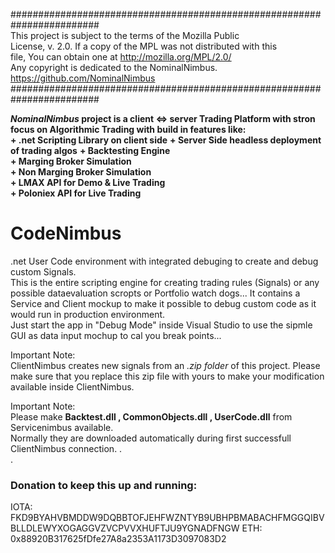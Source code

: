   
########################################################################  
 This project is subject to the terms of the Mozilla Public  
 License, v. 2.0. If a copy of the MPL was not distributed with this  
 file, You can obtain one at http://mozilla.org/MPL/2.0/  
 Any copyright is dedicated to the NominalNimbus.  
 https://github.com/NominalNimbus  
########################################################################
  
**_NominalNimbus_ project is a client <=> server Trading Platform with stron focus on Algorithmic Trading with build in features like:**  
**+ .net Scripting Library on client side**
**+ Server Side headless deployment of trading algos**
**+ Backtesting Engine**  
**+ Marging Broker Simulation**  
**+ Non Marging Broker Simulation**  
**+ LMAX API for Demo & Live Trading**  
**+ Poloniex API for Live Trading**  
  
  
# CodeNimbus
.net User Code environment with integrated debuging to create and debug custom Signals.  
This is the entire scripting engine for creating trading rules (Signals) or any possible dataevaluation scropts or Portfolio watch dogs... 
It contains a Service and Client mockup to make it possible to debug custom code as it would run in production environment.  
Just start the app in "Debug Mode" inside Visual Studio to use the sipmle GUI as data input mochup to cal you break points...

Important Note:  
ClientNimbus creates new signals from an *.zip folder* of this project.
Please make sure that you replace this zip file with yours to make your modification available inside ClientNimbus.

Important Note:  
Please make **Backtest.dll , CommonObjects.dll , UserCode.dll** from Servicenimbus available.  
Normally they are downloaded automatically during first successfull ClientNimbus connection.
.  
.  
### Donation to keep this up and running:
IOTA: FKD9BYAHVBMDDW9DQBBTOFJEHFWZNTYB9UBHPBMABACHFMGGQIBVBLLDLEWYXOGAGGVZVCPVVXHUFTJU9YGNADFNGW
ETH:  0x88920B317625fDfe27A8a2353A1173D3097083D2
